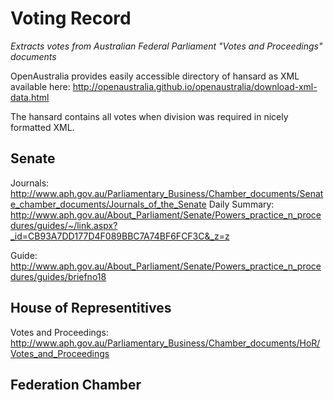 # Voting Record

_Extracts votes from Australian Federal Parliament "Votes and Proceedings" documents_

OpenAustralia provides easily accessible directory of hansard as XML available here: http://openaustralia.github.io/openaustralia/download-xml-data.html

The hansard contains all votes when division was required in nicely formatted XML.


## Senate

Journals: http://www.aph.gov.au/Parliamentary_Business/Chamber_documents/Senate_chamber_documents/Journals_of_the_Senate
Daily Summary: http://www.aph.gov.au/About_Parliament/Senate/Powers_practice_n_procedures/guides/~/link.aspx?_id=CB93A7DD177D4F089BBC7A74BF6FCF3C&_z=z

Guide: http://www.aph.gov.au/About_Parliament/Senate/Powers_practice_n_procedures/guides/briefno18

## House of Representitives

Votes and Proceedings: http://www.aph.gov.au/Parliamentary_Business/Chamber_documents/HoR/Votes_and_Proceedings

## Federation Chamber
